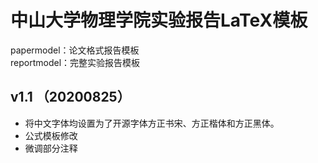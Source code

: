# 中山大学物理学院实验报告LaTeX模板

papermodel：论文格式报告模板  
reportmodel：完整实验报告模板

## v1.1 （20200825）
- 将中文字体均设置为了开源字体方正书宋、方正楷体和方正黑体。
- 公式模板修改
- 微调部分注释

